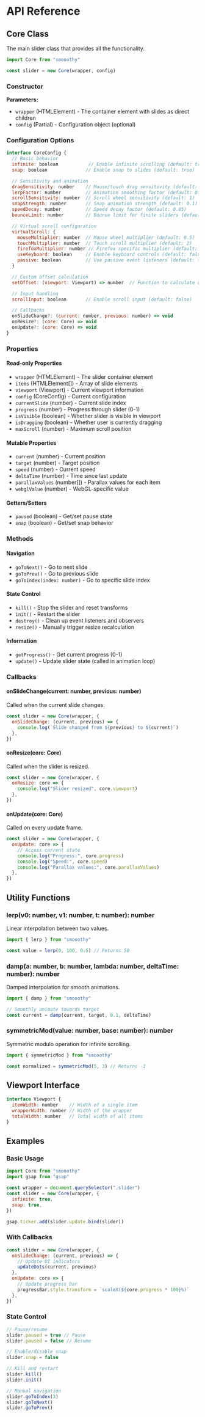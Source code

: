 # API Reference

## Core Class

The main slider class that provides all the functionality.

```js
import Core from "smooothy"

const slider = new Core(wrapper, config)
```

### Constructor

**Parameters:**

- `wrapper` (HTMLElement) - The container element with slides as direct children
- `config` (Partial<CoreConfig>) - Configuration object (optional)

### Configuration Options

```js
interface CoreConfig {
  // Basic behavior
  infinite: boolean           // Enable infinite scrolling (default: true)
  snap: boolean              // Enable snap to slides (default: true)

  // Sensitivity and animation
  dragSensitivity: number    // Mouse/touch drag sensitivity (default: 0.005)
  lerpFactor: number         // Animation smoothing factor (default: 0.3)
  scrollSensitivity: number  // Scroll wheel sensitivity (default: 1)
  snapStrength: number       // Snap animation strength (default: 0.1)
  speedDecay: number         // Speed decay factor (default: 0.85)
  bounceLimit: number        // Bounce limit for finite sliders (default: 1)

  // Virtual scroll configuration
  virtualScroll: {
    mouseMultiplier: number  // Mouse wheel multiplier (default: 0.5)
    touchMultiplier: number  // Touch scroll multiplier (default: 2)
    firefoxMultiplier: number // Firefox specific multiplier (default: 30)
    useKeyboard: boolean     // Enable keyboard controls (default: false)
    passive: boolean         // Use passive event listeners (default: true)
  }

  // Custom offset calculation
  setOffset: (viewport: Viewport) => number  // Function to calculate offset (default: itemWidth)

  // Input handling
  scrollInput: boolean       // Enable scroll input (default: false)

  // Callbacks
  onSlideChange?: (current: number, previous: number) => void
  onResize?: (core: Core) => void
  onUpdate?: (core: Core) => void
}
```

### Properties

#### Read-only Properties

- `wrapper` (HTMLElement) - The slider container element
- `items` (HTMLElement[]) - Array of slide elements
- `viewport` (Viewport) - Current viewport information
- `config` (CoreConfig) - Current configuration
- `currentSlide` (number) - Current slide index
- `progress` (number) - Progress through slider (0-1)
- `isVisible` (boolean) - Whether slider is visible in viewport
- `isDragging` (boolean) - Whether user is currently dragging
- `maxScroll` (number) - Maximum scroll position

#### Mutable Properties

- `current` (number) - Current position
- `target` (number) - Target position
- `speed` (number) - Current speed
- `deltaTime` (number) - Time since last update
- `parallaxValues` (number[]) - Parallax values for each item
- `webglValue` (number) - WebGL-specific value

#### Getters/Setters

- `paused` (boolean) - Get/set pause state
- `snap` (boolean) - Get/set snap behavior

### Methods

#### Navigation

- `goToNext()` - Go to next slide
- `goToPrev()` - Go to previous slide
- `goToIndex(index: number)` - Go to specific slide index

#### State Control

- `kill()` - Stop the slider and reset transforms
- `init()` - Restart the slider
- `destroy()` - Clean up event listeners and observers
- `resize()` - Manually trigger resize recalculation

#### Information

- `getProgress()` - Get current progress (0-1)
- `update()` - Update slider state (called in animation loop)

### Callbacks

#### onSlideChange(current: number, previous: number)

Called when the current slide changes.

```js
const slider = new Core(wrapper, {
  onSlideChange: (current, previous) => {
    console.log(`Slide changed from ${previous} to ${current}`)
  },
})
```

#### onResize(core: Core)

Called when the slider is resized.

```js
const slider = new Core(wrapper, {
  onResize: core => {
    console.log("Slider resized", core.viewport)
  },
})
```

#### onUpdate(core: Core)

Called on every update frame.

```js
const slider = new Core(wrapper, {
  onUpdate: core => {
    // Access current state
    console.log("Progress:", core.progress)
    console.log("Speed:", core.speed)
    console.log("Parallax values:", core.parallaxValues)
  },
})
```

## Utility Functions

### lerp(v0: number, v1: number, t: number): number

Linear interpolation between two values.

```js
import { lerp } from "smooothy"

const value = lerp(0, 100, 0.5) // Returns 50
```

### damp(a: number, b: number, lambda: number, deltaTime: number): number

Damped interpolation for smooth animations.

```js
import { damp } from "smooothy"

// Smoothly animate towards target
const current = damp(current, target, 0.1, deltaTime)
```

### symmetricMod(value: number, base: number): number

Symmetric modulo operation for infinite scrolling.

```js
import { symmetricMod } from "smooothy"

const normalized = symmetricMod(5, 3) // Returns -1
```

## Viewport Interface

```js
interface Viewport {
  itemWidth: number    // Width of a single item
  wrapperWidth: number // Width of the wrapper
  totalWidth: number   // Total width of all items
}
```

## Examples

### Basic Usage

```js
import Core from "smooothy"
import gsap from "gsap"

const wrapper = document.querySelector(".slider")
const slider = new Core(wrapper, {
  infinite: true,
  snap: true,
})

gsap.ticker.add(slider.update.bind(slider))
```

### With Callbacks

```js
const slider = new Core(wrapper, {
  onSlideChange: (current, previous) => {
    // Update UI indicators
    updateDots(current, previous)
  },
  onUpdate: core => {
    // Update progress bar
    progressBar.style.transform = `scaleX(${core.progress * 100}%)`
  },
})
```

### State Control

```js
// Pause/resume
slider.paused = true // Pause
slider.paused = false // Resume

// Enable/disable snap
slider.snap = false

// Kill and restart
slider.kill()
slider.init()

// Manual navigation
slider.goToIndex(3)
slider.goToNext()
slider.goToPrev()
```
